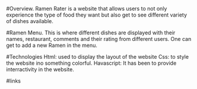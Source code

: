 #Overview.
Ramen Rater is a website that allows users to not only experience the type of food they want but also get to  see different variety of dishes available.

#Ramen Menu.
This is where different dishes are displayed with their names, restaurant, comments and their rating  from different users.
One can get to add a new Ramen in the menu.

#Technologies
Html: used to display the layout of the website
Css: to style the website ino something colorful.
Havascript: It has been to provide interractivity in the website.

#links
